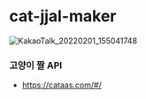 # cat-jjal-maker


![KakaoTalk_20220201_155041748](https://user-images.githubusercontent.com/76653033/151924707-ec3d3b67-a464-4fcf-9f4e-5f1fa862a2a0.gif)

### 고양이 짤 API
- https://cataas.com/#/
